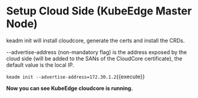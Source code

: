 # Setup Cloud Side (KubeEdge Master Node)   

keadm init will install cloudcore, generate the certs and install the CRDs.   

--advertise-address (non-mandatory flag) is the address exposed by the cloud side (will be added to the SANs of the CloudCore certificate), the default value is the local IP.   

`keadm init --advertise-address=172.30.1.2`{{execute}}      


**Now you can see KubeEdge cloudcore is running.**
